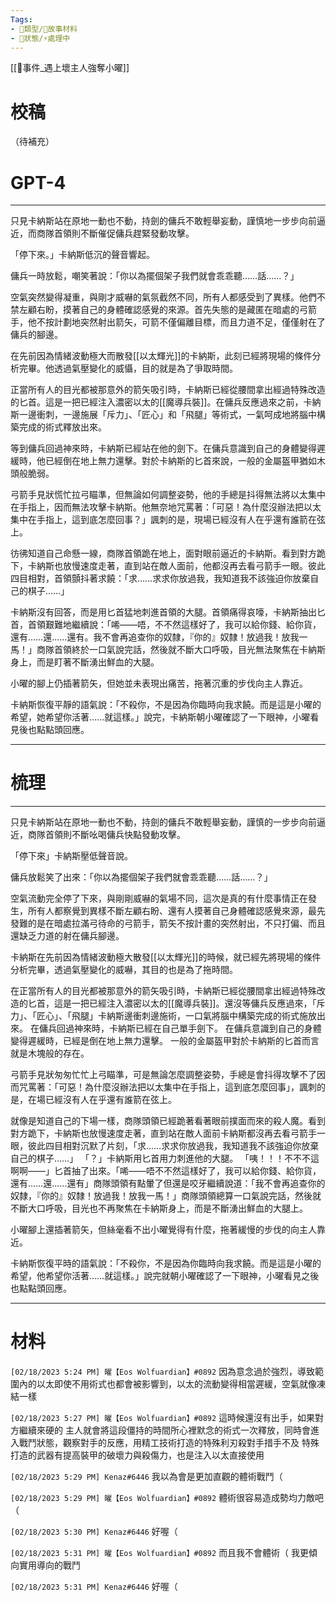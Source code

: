```yaml
---
Tags:
- 📎類型/🧱故事材料
- 📎狀態/⚡處理中
---
```

[[📄事件_遇上壞主人強奪小曜]]

# 校稿
（待補充）

# GPT-4
---

只見卡納斯站在原地一動也不動，持劍的傭兵不敢輕舉妄動，謹慎地一步步向前逼近，而商隊首領則不斷催促傭兵趕緊發動攻擊。

「停下來。」卡納斯低沉的聲音響起。

傭兵一時放鬆，嘲笑著說：「你以為擺個架子我們就會乖乖聽……話……？」

空氣突然變得凝重，與剛才威嚇的氣氛截然不同，所有人都感受到了異樣。他們不禁左顧右盼，摸著自己的身體確認感覺的來源。首先失態的是藏匿在暗處的弓箭手，他不按計劃地突然射出箭矢，可箭不僅偏離目標，而且力道不足，僅僅射在了傭兵的腳邊。

在先前因為情緒波動極大而散發[[以太輝光]]的卡納斯，此刻已經將現場的條件分析完畢。他透過氣壓變化的威懾，目的就是為了爭取時間。

正當所有人的目光都被那意外的箭矢吸引時，卡納斯已經從腰間拿出經過特殊改造的匕首。這是一把已經注入濃密以太的[[魔導兵裝]]。在傭兵反應過來之前，卡納斯一邊衝刺，一邊施展「斥力」、「匠心」和「飛腿」等術式，一氣呵成地將腦中構築完成的術式釋放出來。

等到傭兵回過神來時，卡納斯已經站在他的劍下。在傭兵意識到自己的身體變得遲緩時，他已經倒在地上無力還擊。對於卡納斯的匕首來說，一般的金屬盔甲猶如木頭般脆弱。

弓箭手見狀慌忙拉弓瞄準，但無論如何調整姿勢，他的手總是抖得無法將以太集中在手指上，因而無法攻擊卡納斯。他無奈地咒罵著：「可惡！為什麼沒辦法把以太集中在手指上，這到底怎麼回事？」諷刺的是，現場已經沒有人在乎還有誰箭在弦上。

彷彿知道自己命懸一線，商隊首領跪在地上，面對眼前逼近的卡納斯。看到對方跪下，卡納斯也放慢速度走著，直到站在敵人面前，他都沒再去看弓箭手一眼。彼此四目相對，首領顫抖著求饒：「求……求求你放過我，我知道我不該強迫你放棄自己的棋子……」

卡納斯沒有回答，而是用匕首猛地刺進首領的大腿。首領痛得哀嚎，卡納斯抽出匕首，首領艱難地繼續說：「唏——唔，不不然這樣好了，我可以給你錢、給你貨，還有……還……還有。我不會再追查你的奴隸，『你的』奴隸！放過我！放我一馬！」商隊首領終於一口氣說完話，然後就不斷大口呼吸，目光無法聚焦在卡納斯身上，而是盯著不斷湧出鮮血的大腿。

小曜的腳上仍插著箭矢，但她並未表現出痛苦，拖著沉重的步伐向主人靠近。

卡納斯恢復平靜的語氣說：「不殺你，不是因為你臨時向我求饒。而是這是小曜的希望，她希望你活著……就這樣。」說完，卡納斯朝小曜確認了一下眼神，小曜看見後也點點頭回應。

---

# 梳理
---

只見卡納斯站在原地一動也不動，持劍的傭兵不敢輕舉妄動，謹慎的一步步向前逼近，商隊首領則不斷吆喝傭兵快點發動攻擊。

「停下來」卡納斯壓低聲音說。

傭兵放鬆笑了出來：「你以為擺個架子我們就會乖乖聽……話……？」

空氣流動完全停了下來，與剛剛威嚇的氣場不同，這次是真的有什麼事情正在發生，所有人都察覺到異樣不斷左顧右盼、還有人摸著自己身體確認感覺來源，最先發難的是在暗處拉滿弓待命的弓箭手，箭矢不按計畫的突然射出，不只打偏、而且還缺乏力道的射在傭兵腳邊。

卡納斯在先前因為情緒波動極大散發[[以太輝光]]的時候，就已經先將現場的條件分析完畢，透過氣壓變化的威嚇，其目的也是為了拖時間。

在正當所有人的目光都被那意外的箭矢吸引時，卡納斯已經從腰間拿出經過特殊改造的匕首，這是一把已經注入濃密以太的[[魔導兵裝]]。還沒等傭兵反應過來，「斥力」、「匠心」、「飛腿」卡納斯邊衝刺邊施術，一口氣將腦中構築完成的術式施放出來。
在傭兵回過神來時，卡納斯已經在自己單手劍下。
在傭兵意識到自己的身體變得遲緩時，已經是倒在地上無力還擊。
一般的金屬盔甲對於卡納斯的匕首而言就是木塊般的存在。

弓箭手見狀匆匆忙忙上弓瞄準，可是無論怎麼調整姿勢，手總是會抖得攻擊不了因而咒罵著：「可惡！為什麼沒辦法把以太集中在手指上，這到底怎麼回事」，諷刺的是，在場已經沒有人在乎還有誰箭在弦上。

就像是知道自己的下場一樣，商隊頭領已經跪著看著眼前撲面而來的殺人魔。看到對方跪下，卡納斯也放慢速度走著，直到站在敵人面前卡納斯都沒再去看弓箭手一眼，彼此四目相對沉默了片刻，「求……求求你放過我，我知道我不該強迫你放棄自己的棋子……」
「？」卡納斯用匕首用力刺進他的大腿。
「咦！！！不不不這啊啊——」匕首抽了出來。「唏——唔不不然這樣好了，我可以給你錢、給你貨，還有……還……還有」商隊頭領有點暈了但還是咬牙繼續說道：「我不會再追查你的奴隸，『你的』奴隸！放過我！放我一馬！」商隊頭領總算一口氣說完話，然後就不斷大口呼吸，目光也不再聚焦在卡納斯身上，而是不斷湧出鮮血的大腿上。

小曜腳上還插著箭矢，但絲毫看不出小曜覺得有什麼，拖著緩慢的步伐的向主人靠近。

卡納斯恢復平時的語氣說：「不殺你，不是因為你臨時向我求饒。而是這是小曜的希望，他希望你活著……就這樣。」說完就朝小曜確認了一下眼神，小曜看見之後也點點頭回應。

---

# 材料
`[02/18/2023 5:24 PM] 曜【Eos Wolfuardian】#0892`
因為意念過於強烈，導致範圍內的以太即使不用術式也都會被影響到，以太的流動變得相當遲緩，空氣就像凍結一樣


`[02/18/2023 5:27 PM] 曜【Eos Wolfuardian】#0892`
這時候還沒有出手，如果對方繼續來硬的
主人就會將這段僵持的時間所心裡默念的術式一次釋放，同時會進入戰鬥狀態，觀察對手的反應，用精工技術打造的特殊利刃殺對手措手不及
特殊打造的武器有提高裝甲的破壞力與殺傷力，也是注入以太直接使用

`[02/18/2023 5:29 PM] Kenaz#6446`
我以為會是更加直觀的體術戰鬥（


`[02/18/2023 5:29 PM] 曜【Eos Wolfuardian】#0892`
體術很容易造成勢均力敵吧（


`[02/18/2023 5:30 PM] Kenaz#6446`
好喔（


`[02/18/2023 5:31 PM] 曜【Eos Wolfuardian】#0892`
而且我不會體術（
我更傾向實用導向的戰鬥


`[02/18/2023 5:31 PM] Kenaz#6446`
好喔（